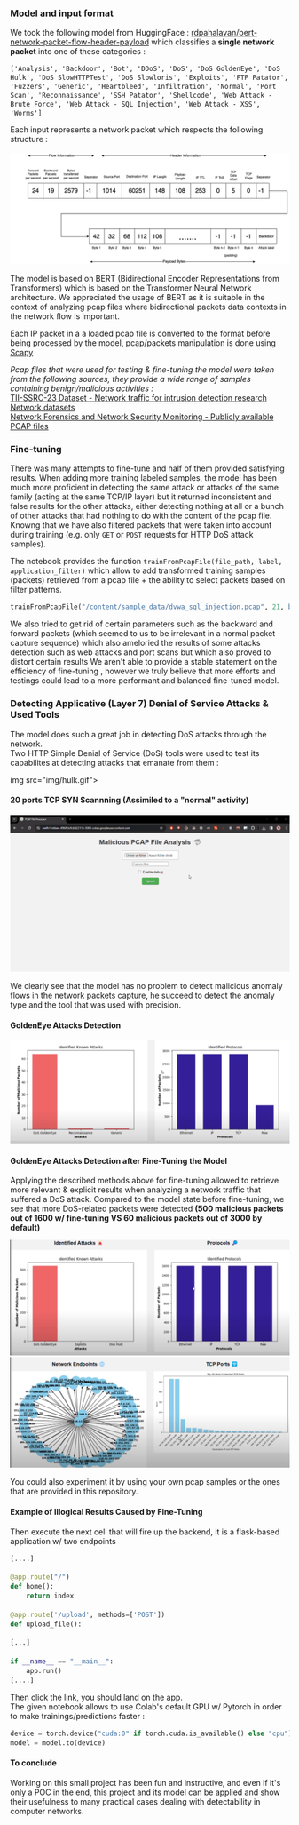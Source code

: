<h3>Model and input format</h3>

We took the following model from HuggingFace : <a href="https://huggingface.co/rdpahalavan/bert-network-packet-flow-header-payload">rdpahalavan/bert-network-packet-flow-header-payload</a> which classifies a <b>single network packet</b> into one of these categories : 
```
['Analysis', 'Backdoor', 'Bot', 'DDoS', 'DoS', 'DoS GoldenEye', 'DoS Hulk', 'DoS SlowHTTPTest', 'DoS Slowloris', 'Exploits', 'FTP Patator', 'Fuzzers', 'Generic', 'Heartbleed', 'Infiltration', 'Normal', 'Port Scan', 'Reconnaissance', 'SSH Patator', 'Shellcode', 'Web Attack - Brute Force', 'Web Attack - SQL Injection', 'Web Attack - XSS', 'Worms']
```

Each input represents a network packet which respects the following structure :
<br><br>
<img src="img/InputFormat.png">

The model is based on BERT (Bidirectional Encoder Representations from Transformers) which is based on the Transformer Neural Network architecture. We appreciated the usage of BERT as it is suitable in the context of analyzing pcap files where bidirectional packets data contexts in the network flow is important.

Each IP packet in a a loaded pcap file is converted to the format before being processed by the model, pcap/packets manipulation is done using <a href="https://scapy.net/">Scapy</a>

<i>Pcap files that were used for testing & fine-tuning the model were taken from the following sources, they provide a wide range of samples containing benign/malicious activities :</i><br>
<a href="https://www.kaggle.com/datasets/daniaherzalla/tii-ssrc-23">TII-SSRC-23 Dataset - Network traffic for intrusion detection research</a><br>
<a href="https://martinazembjakova.github.io/Network-forensic-tools-taxonomy/network-datasets.html">Network datasets</a><br>
<a href="https://www.netresec.com/?page=PcapFiles">Network Forensics and Network Security Monitoring - Publicly available PCAP files</a>

<h3>Fine-tuning</h3>

There was many attempts to fine-tune and half of them provided satisfying results. When adding more training labeled samples, the model has been much more proficient in detecting the same attack or attacks of the same family (acting at the same TCP/IP layer) but it returned inconsistent and false results for the other attacks, either detecting nothing at all or a bunch of other attacks that had nothing to do with the content of the pcap file. Knowng that we have also filtered packets that were taken into account during training (e.g. only `GET` or `POST` requests for HTTP DoS attack samples). 

The notebook provides the function `trainFromPcapFile(file_path, label, application_filter)` which allow to add transformed training samples (packets) retrieved from a pcap file + the ability to select packets based on filter patterns.  
```python
trainFromPcapFile("/content/sample_data/dvwa_sql_injection.pcap", 21, b"GET /") # Transforming and adding packets from the pcap file + labelize them with 21 (Web Attack - SQL Injection) + taking only GET requests.
```

We also tried to get rid of certain parameters such as the backward and forward packets (which seemed to us to be irrelevant in a normal packet capture sequence) which also ameloried the results of some attacks detection such as web attacks and port scans but which also proved to distort certain results
We aren't able to provide a stable statement on the efficiency of fine-tuning , however we truly believe that more efforts and testings could lead to a more performant and balanced fine-tuned model.

<h3>Detecting Applicative (Layer 7) Denial of Service Attacks & Used Tools</h3>

The model does such a great job in detecting DoS attacks through the network. <br>
Two HTTP Simple Denial of Service (DoS) tools were used to test its capabilites at detecting attacks that emanate from them  :


img src="img/hulk.gif">

<h4>20 ports TCP SYN Scannning (Assimiled to a "normal" activity)</h4>

<img src="img/portscan.gif">

We clearly see that the model has no problem to detect malicious anomaly flows in the network packets capture, he succeed to detect the anomaly type and the tool that was used with precision.

<h4>GoldenEye Attacks Detection</h4>

<img src="img/golden-eye.png">

<h4>GoldenEye Attacks Detection after Fine-Tuning the Model</h4>

Applying the described methods above for fine-tuning allowed to retrieve more relevant & explicit results when analyzing a network traffic that suffered a DoS attack. 
Compared to the model state before fine-tuning, we see that more DoS-related packets were detected <b>(500 malicious packets out of 1600 w/ fine-tuning VS 60 malicious packets out of 3000 by default)</b>

<img src="img/fine-tune-goldeneye.png">

<img src="img/fine-tune-goldeneye-2.png">

You could also experiment it by using your own pcap samples or the ones that are provided in this repository.

<h4>Example of Illogical Results Caused by Fine-Tuning</h4>

Then execute the next cell that will fire up the backend, it is a flask-based application w/ two endpoints
```python
[....]

@app.route("/")
def home():
    return index

@app.route('/upload', methods=['POST'])
def upload_file():

[...]

if __name__ == "__main__":
    app.run()
[....]
```

Then click the link, you should land on the app. 
<br>
The given notebook allows to use Colab's default GPU w/ Pytorch in order to make trainings/predictions faster :

```python
device = torch.device("cuda:0" if torch.cuda.is_available() else "cpu")
model = model.to(device)
```

<h4>To conclude</h4>

Working on this small project has been fun and instructive, and even if it's only a POC in the end, this project and its model can be applied and show their usefulness to many practical cases dealing with detectability in computer networks.
